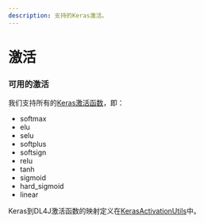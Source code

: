 ```yaml
---
description: 支持的Keras激活。
---
```


# 激活

### 可用的激活

我们支持所有的[Keras激活函数](https://keras.io/activations)，即：

* softmax
* elu
* selu
* softplus
* softsign
* relu
* tanh
* sigmoid
* hard\_sigmoid
* linear

Keras到DL4J激活函数的映射定义在[KerasActivationUtils](https://github.com/deeplearning4j/deeplearning4j/blob/master/deeplearning4j/deeplearning4j-modelimport/src/main/java/org/deeplearning4j/nn/modelimport/keras/utils/KerasActivationUtils.java)中。

